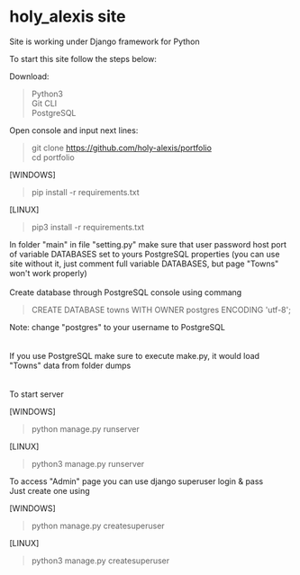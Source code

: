 # holy_alexis site

Site is working under Django framework for Python

To start this site follow the steps below:

Download:<br>
>Python3<br>
>Git CLI<br>
>PostgreSQL

Open console and input next lines: <br>
>git clone https://github.com/holy-alexis/portfolio <br>
>cd portfolio<br>

[WINDOWS]
> pip install -r requirements.txt<br>

[LINUX]
> pip3 install -r requirements.txt<br>

In folder "main" in file "setting.py" make sure that user password host port of variable DATABASES set to yours PostgreSQL properties
(you can use site without it, just comment full variable DATABASES, but page "Towns" won't work properly)<br><br>
Create database through PostgreSQL console using commang
>CREATE DATABASE towns WITH OWNER postgres ENCODING 'utf-8';<br>

Note: change "postgres" to your username to PostgreSQL
<br><br><br>
If you use PostgreSQL make sure to execute make.py, it would load "Towns" data from folder dumps
<br><br><br>
To start server<br>

[WINDOWS]
> python manage.py runserver

[LINUX]
> python3 manage.py runserver


To access "Admin" page you can use django superuser login & pass<br>
Just create one using<br>

[WINDOWS]
> python manage.py createsuperuser

[LINUX]
> python3 manage.py createsuperuser
